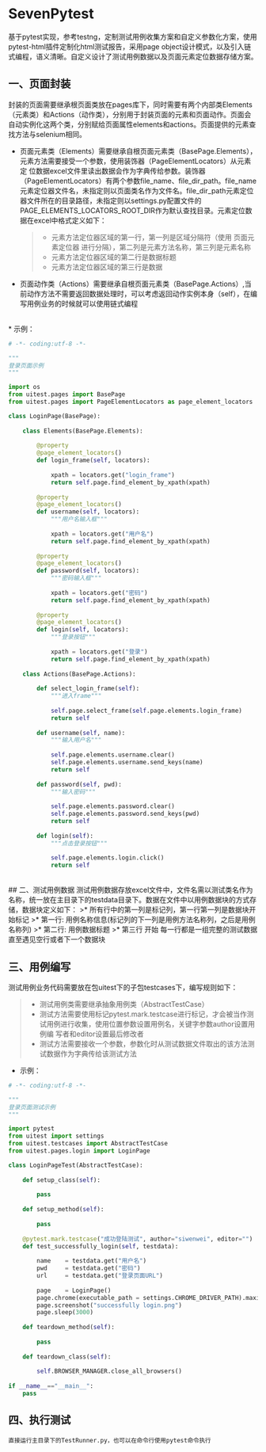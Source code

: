 # SevenPytest
基于pytest实现，参考testng，定制测试用例收集方案和自定义参数化方案，使用pytest-html插件定制化html测试报告，采用page object设计模式，以及引入链式编程，语义清晰。自定义设计了测试用例数据以及页面元素定位数据存储方案。
## 一、页面封装
封装的页面需要继承根页面类放在pages库下，同时需要有两个内部类Elements（元素类）和Actions（动作类），分别用于封装页面的元素和页面动作。页面会自动实例化这两个类，分别赋给页面属性elements和actions。页面提供的元素查找方法与selenium相同。
    
* 页面元素类（Elements）需要继承自根页面元素类（BasePage.Elements），元素方法需要接受一个参数，使用装饰器（PageElementLocators）从元素定  位数据excel文件里读出数据会作为字典传给参数。装饰器（PageElementLocators）有两个参数file_name、file_dir_path。file_name元素定位器文件名，未指定则以页面类名作为文件名。file_dir_path元素定位器文件所在的目录路径，未指定则以settings.py配置文件的PAGE_ELEMENTS_LOCATORS_ROOT_DIR作为默认查找目录。元素定位数据在excel中格式定义如下：
	>* 元素方法定位器区域的第一行，第一列是区域分隔符（使用 页面元素定位器 进行分隔），第二列是元素方法名称，第三列是元素名称
	>* 元素方法定位器区域的第二行是数据标题
	>* 元素方法定位器区域的第三行是数据
* 页面动作类（Actions）需要继承自根页面元素类（BasePage.Actions）,当前动作方法不需要返回数据处理时，可以考虑返回动作实例本身（self），在编写用例业务的时候就可以使用链式编程
<br>
* 示例：

```python
# -*- coding:utf-8 -*-

"""
登录页面示例
"""

import os
from uitest.pages import BasePage
from uitest.pages import PageElementLocators as page_element_locators

class LoginPage(BasePage):  
    
    class Elements(BasePage.Elements):
      
        @property
        @page_element_locators()
        def login_frame(self, locators):
            
            xpath = locators.get("login_frame")
            return self.page.find_element_by_xpath(xpath)
        
        @property
        @page_element_locators()
        def username(self, locators):
            """用户名输入框"""
            
            xpath = locators.get("用户名")
            return self.page.find_element_by_xpath(xpath)
        
        @property
        @page_element_locators()        
        def password(self, locators):
            """密码输入框"""
            
            xpath = locators.get("密码")
            return self.page.find_element_by_xpath(xpath)
            
        @property
        @page_element_locators()
        def login(self, locators):
            """登录按钮"""          
            
            xpath = locators.get("登录")
            return self.page.find_element_by_xpath(xpath)
        
    class Actions(BasePage.Actions):
        
        def select_login_frame(self):
            """进入frame"""
            
            self.page.select_frame(self.page.elements.login_frame)
            return self
        
        def username(self, name):
            """输入用户名"""
            
            self.page.elements.username.clear()
            self.page.elements.username.send_keys(name)
            return self
            
        def password(self, pwd):
            """输入密码"""
            
            self.page.elements.password.clear()
            self.page.elements.password.send_keys(pwd)
            return self
            
        def login(self):
            """点击登录按钮"""
            
            self.page.elements.login.click()
            return self
```

<br>
## 二、测试用例数据
测试用例数据存放excel文件中，文件名需以测试类名作为名称，统一放在主目录下的testdata目录下。数据在文件中以用例数据块的方式存储，数据块定义如下：
>* 所有行中的第一列是标记列，第一行第一列是数据块开始标记
>* 第一行: 用例名称信息(标记列的下一列是用例方法名称列，之后是用例名称列)
>* 第二行: 用例数据标题
>* 第三行 开始 每一行都是一组完整的测试数据直至遇见空行或者下一个数据块

## 三、用例编写
测试用例业务代码需要放在包uitest下的子包testcases下，编写规则如下：
>* 测试用例类需要继承抽象用例类（AbstractTestCase）
>* 测试方法需要使用标记pytest.mark.testcase进行标记，才会被当作测试用例进行收集，使用位置参数设置用例名，关键字参数author设置用例编        写者和editor设置最后修改者
>* 测试方法需要接收一个参数，参数化时从测试数据文件取出的该方法测试数据作为字典传给该测试方法

* 示例：

```python       
# -*- coding:utf-8 -*-

"""
登录页面测试示例
"""

import pytest
from uitest import settings
from uitest.testcases import AbstractTestCase
from uitest.pages.login import LoginPage

class LoginPageTest(AbstractTestCase):
    
    def setup_class(self):
        
        pass
        
    def setup_method(self):
        
        pass    
    
    @pytest.mark.testcase("成功登陆测试", author="siwenwei", editor="")
    def test_successfully_login(self, testdata):
        
        name    = testdata.get("用户名")
        pwd     = testdata.get("密码")
        url     = testdata.get("登录页面URL")
        
        page    = LoginPage()
        page.chrome(executable_path = settings.CHROME_DRIVER_PATH).maximize_window().open_url(url).actions.select_login_frame().sleep(1000).username(name).password(pwd).sleep(2000).login().sleep(3000)
        page.screenshot("successfully login.png")
        page.sleep(3000)
        
    def teardown_method(self):
        
        pass
        
    def teardown_class(self):
        
        self.BROWSER_MANAGER.close_all_browsers()
        
if __name__=="__main__":
    pass       
```

## 四、执行测试
    直接运行主目录下的TestRunner.py，也可以在命令行使用pytest命令执行
